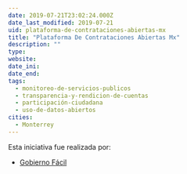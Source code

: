 ```yaml
---
date: 2019-07-21T23:02:24.000Z
date_last_modified: 2019-07-21
uid: plataforma-de-contrataciones-abiertas-mx
title: "Plataforma De Contrataciones Abiertas Mx"
description: ""
type: 
website: 
date_ini: 
date_end: 
tags:
  - monitoreo-de-servicios-publicos
  - transparencia-y-rendicion-de-cuentas
  - participación-ciudadana
  - uso-de-datos-abiertos
cities: 
  - Monterrey
---
```


Esta iniciativa fue realizada por:

- [Gobierno Fácil](/i/gobierno-facil.html)
